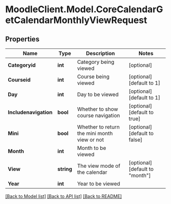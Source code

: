 # MoodleClient.Model.CoreCalendarGetCalendarMonthlyViewRequest

## Properties

Name | Type | Description | Notes
------------ | ------------- | ------------- | -------------
**Categoryid** | **int** | Category being viewed | [optional] 
**Courseid** | **int** | Course being viewed | [optional] [default to 1]
**Day** | **int** | Day to be viewed | [optional] [default to 1]
**Includenavigation** | **bool** | Whether to show course navigation | [optional] [default to true]
**Mini** | **bool** | Whether to return the mini month view or not | [optional] [default to false]
**Month** | **int** | Month to be viewed | 
**View** | **string** | The view mode of the calendar | [optional] [default to "month"]
**Year** | **int** | Year to be viewed | 

[[Back to Model list]](../README.md#documentation-for-models) [[Back to API list]](../README.md#documentation-for-api-endpoints) [[Back to README]](../README.md)

